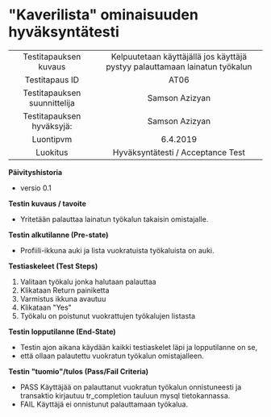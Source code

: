 # "Kaverilista" ominaisuuden hyväksyntätesti


| | |
|:-:|:-:|
| Testitapauksen kuvaus | Kelpuutetaan käyttäjällä jos käyttäjä pystyy palauttamaan lainatun työkalun |
| Testitapaus ID | AT06 |
| Testitapauksen suunnittelija | Samson Azizyan | 
| Testitapauksen hyväksyjä: | Samson Azizyan |
| Luontipvm | 6.4.2019 |
| Luokitus | Hyväksyntätesti / Acceptance Test |

**Päivityshistoria**

* versio 0.1 

**Testin kuvaus / tavoite**

* Yritetään palauttaa lainatun työkalun takaisin omistajalle.


**Testin alkutilanne (Pre-state)** 

* Profiili-ikkuna auki ja lista vuokratuista työkaluista on auki.

**Testiaskeleet (Test Steps)**

1. Valitaan työkalu jonka halutaan palauttaa
2. Klikataan Return painiketta
3. Varmistus ikkuna avautuu
4. Klikataan "Yes"
5. Työkalu on poistunut vuokrattujen työkalujen listasta

**Testin lopputilanne (End-State)**


* Testin ajon aikana käydään kaikki testiaskelet läpi ja lopputilanne on se,
* että ollaan palautettu vuokratun työkalun omistajalleen.


**Testin "tuomio"/tulos (Pass/Fail Criteria)**


* PASS Käyttäjää on palauttanut vuokratun työkalun onnistuneesti ja transaktio kirjautuu tr_completion tauluun mysql tietokannassa.
* FAIL Käyttäjä ei onnistunut palauttamaan työkalua.